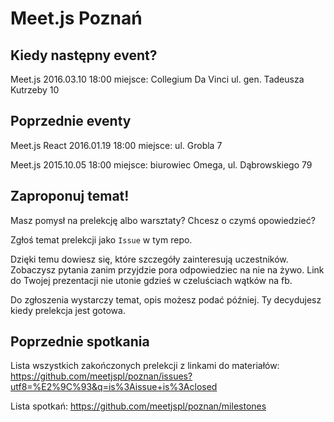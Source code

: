 # Meet.js Poznań

## Kiedy następny event?

Meet.js
2016.03.10 18:00
miejsce: Collegium Da Vinci ul. gen. Tadeusza Kutrzeby 10


## Poprzednie eventy

Meet.js React
2016.01.19 18:00
miejsce: ul. Grobla 7 

Meet.js
2015.10.05 18:00
miejsce: biurowiec Omega, ul. Dąbrowskiego 79


## Zaproponuj temat!

Masz pomysł na prelekcję albo warsztaty? Chcesz o czymś opowiedzieć? 

Zgłoś temat prelekcji jako `Issue` w tym repo.

Dzięki temu dowiesz się, które szczegóły zainteresują uczestników.
Zobaczysz pytania zanim przyjdzie pora odpowiedziec na nie na żywo.
Link do Twojej prezentacji nie utonie gdzieś w czeluściach wątków na fb.

Do zgłoszenia wystarczy temat, opis możesz podać później. Ty decydujesz kiedy prelekcja jest gotowa.

## Poprzednie spotkania

Lista wszystkich zakończonych prelekcji z linkami do materiałów:
https://github.com/meetjspl/poznan/issues?utf8=%E2%9C%93&q=is%3Aissue+is%3Aclosed

Lista spotkań:
https://github.com/meetjspl/poznan/milestones
